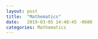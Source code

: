 ```yaml
---
layout: post
title:  "Mathematics"
date:   2019-03-05 14:48:45 -0600
categories: Mathematics 
---
```



